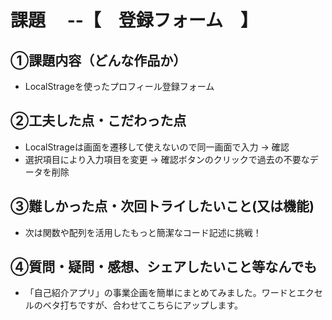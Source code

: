 # 課題　 --【　登録フォーム　】

## ①課題内容（どんな作品か）
- LocalStrageを使ったプロフィール登録フォーム

## ②工夫した点・こだわった点
- LocalStrageは画面を遷移して使えないので同一画面で入力 → 確認
- 選択項目により入力項目を変更 → 確認ボタンのクリックで過去の不要なデータを削除

## ③難しかった点・次回トライしたいこと(又は機能)
- 次は関数や配列を活用したもっと簡潔なコード記述に挑戦！
 
## ④質問・疑問・感想、シェアしたいこと等なんでも
- 「自己紹介アプリ」の事業企画を簡単にまとめてみました。ワードとエクセルのベタ打ちですが、合わせてこちらにアップします。
